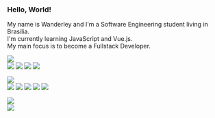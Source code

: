 <h3>
  Hello, World!
</h3>

<p>
  My name is Wanderley and I'm a Software Engineering student living in Brasilia.<br>
  I'm currently learning JavaScript and Vue.js.<br>
  My main focus is to become a Fullstack Developer.
</p>

<p>
  <img src="https://img.shields.io/badge/-code:-24292e?style=flat-square"/><br>
  <img src="https://img.shields.io/badge/html--ff967f?style=flat-square&logo=html5&logoColor=ff967f&labelColor=24292e"/>
  <img src="https://img.shields.io/badge/css--7fd2ff?style=flat-square&logo=css3&logoColor=7fd2ff&labelColor=24292e"/>
  <img src="https://img.shields.io/badge/javascript--fff07f?style=flat-square&logo=javascript&logoColor=fff07f&labelColor=24292e"/>
  <img src="https://img.shields.io/badge/bootstrap--b07fff?style=flat-square&logo=bootstrap&logoColor=b07fff&labelColor=24292e"/>
</p>

<p>
  <img src="https://img.shields.io/badge/-tools:-24292e?style=flat-square"/><br>
  <img src="https://img.shields.io/badge/vscode--7fd2ff?style=flat-square&logo=visual+studio+code&logoColor=7fd2ff&labelColor=24292e"/>
  <img src="https://img.shields.io/badge/git--ff967f?style=flat-square&logo=git&logoColor=ff967f&labelColor=24292e"/>
  <img src="https://img.shields.io/badge/github--bbb?style=flat-square&logo=github&logoColor=fff&labelColor=24292e"/>
  <img src="https://img.shields.io/badge/figma--ff967f?style=flat-square&logo=figma&logoColor=ff967f&labelColor=24292e"/>
  <img src="https://img.shields.io/badge/photoshop--7fd2ff?style=flat-square&logo=adobe+photoshop&logoColor=7fd2ff&labelColor=24292e"/>
</p>

<p>
  <img src="https://img.shields.io/badge/-contact:-24292e?style=flat-square"/><br>
  <a href="https://www.linkedin.com/in/padawandr" alt="linkedin" target="_blank">
    <img src="https://img.shields.io/badge/-linkedin-0966C2?style=for-the-badge&logo=linkedin" />
  </a>
</p>
